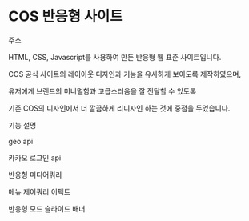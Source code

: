 # COS 반응형 사이트


주소


HTML, CSS, Javascript를 사용하여 만든 반응형 웹 표준 사이트입니다.

COS 공식 사이트의 레이아웃 디자인과 기능을 유사하게 보이도록 제작하였으며,

유저에게 브랜드의 미니멀함과 고급스러움을 잘 전달할 수 있도록

기존 COS의 디자인에서 더 깔끔하게 리디자인 하는 것에 중점을 두었습니다.


기능 설명

geo api

카카오 로그인 api

반응형 미디어쿼리

메뉴 제이쿼리 이펙트

반응형 모드 슬라이드 배너
